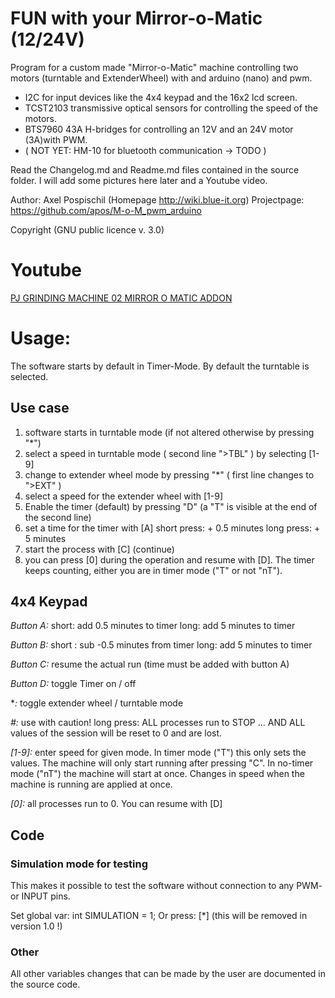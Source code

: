 # FUN with your Mirror-o-Matic (12/24V)
 
Program for a custom made "Mirror-o-Matic" machine controlling two motors 
(turntable and ExtenderWheel) with and arduino (nano) and pwm.

* I2C for input devices like the 4x4 keypad and the 16x2 lcd screen.
* TCST2103 transmissive optical sensors for controlling the speed of the motors.
* BTS7960 43A H-bridges for controlling an 12V and an 24V motor (3A)with PWM.
* ( NOT YET:  HM-10 for bluetooth communication -> TODO )

Read the Changelog.md and Readme.md files contained in the source folder.
I will add some pictures here later and a Youtube video.

Author: Axel Pospischil (Homepage http://wiki.blue-it.org)
Projectpage: https://github.com/apos/M-o-M_pwm_arduino

Copyright (GNU public licence v. 3.0)

# Youtube
[PJ GRINDING MACHINE 02 MIRROR O MATIC ADDON](https://www.youtube.com/watch?v=W_2SUSXZNdI&lc=UgxEij9nX77tk49kNYV4AaABAg)


# Usage:

The software starts by default in Timer-Mode.
By default the turntable is selected.

## Use case

1. software starts in turntable mode (if not altered otherwise by pressing "*")
2. select a speed in turntable mode ( second line ">TBL" ) by selecting [1-9]
3. change to extender wheel mode by pressing "*" ( first line changes to  ">EXT" )
4. select a speed for the extender wheel with [1-9]
5. Enable the timer (default) by pressing "D" (a "T" is visible at the end of the second line)
5. set a time for the timer with [A]
   short press: + 0.5 minutes
   long press:  + 5 minutes
6. start the process with [C] (continue)
7. you can press [0] during the operation and resume with [D]. The timer keeps counting, either you are in timer mode ("T" or not "nT").

## 4x4 Keypad 

*Button A:* short: add 0.5 minutes to timer
            long:  add 5 minutes to timer

*Button B:* short : sub -0.5 minutes from timer
            long:  add 5 minutes to timer

*Button C:* resume the actual run (time must be added with button A)

*Button D:* toggle Timer on / off 

**:*        toggle extender wheel / turntable mode

*\#:*       use with caution! 
            long  press:  ALL processes run to STOP ... AND
                           ALL values of the session will be reset to 0 and are lost.

*[1-9]:*    enter speed for given mode.
            In timer mode ("T") this only sets the values. The machine will only start running after pressing "C". In no-timer mode ("nT") the machine will start at once. Changes in speed when the machine is running are applied at once.

*[0]:*      all processes run to 0. You can resume with [D]


## Code

### Simulation mode for testing
This makes it possible to test the software without connection to any PWM- or INPUT pins.

Set global var: int SIMULATION = 1;
Or press:       [\*] (this will be removed in version 1.0 !)

### Other

All other variables changes that can be made by the user are documented in the source code.


